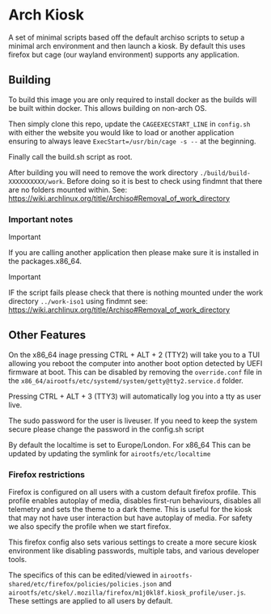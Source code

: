 # Arch Kiosk

A set of minimal scripts based off the default archiso scripts to setup a minimal arch environment and then launch a kiosk.
By default this uses firefox but cage (our wayland environment) supports any application.

## Building

To build this image you are only required to install docker as the builds will be built within docker.
This allows building on non-arch OS.

Then simply clone this repo, update the `CAGEEXECSTART_LINE` in `config.sh` with either the website you would like to load or another application ensuring to always leave `ExecStart=/usr/bin/cage -s --` at the beginning.

Finally call the build.sh script as root.

After building you will need to remove the work directory `./build/build-XXXXXXXXXX/work`. Before doing so it is best to check using findmnt that there are no folders mounted within. See: https://wiki.archlinux.org/title/Archiso#Removal_of_work_directory

### Important notes

> [!IMPORTANT]
> If you are calling another application then please make sure it is installed in the packages.x86_64.

> [!IMPORTANT]
> IF the script fails please check that there is nothing mounted under the work directory `../work-iso1` using findmnt see: https://wiki.archlinux.org/title/Archiso#Removal_of_work_directory

## Other Features

On the x86_64 inage pressing CTRL + ALT + 2 (TTY2) will take you to a TUI allowing you reboot the computer into another boot option detected by UEFI firmware at boot. This can be disabled by removing the `override.conf` file in the `x86_64/airootfs/etc/systemd/system/getty@tty2.service.d` folder.

Pressing CTRL + ALT + 3 (TTY3) will automatically log you into a tty as user live.

The sudo password for the user is liveuser. If you need to keep the system secure please change the password in the config.sh script

By default the localtime is set to Europe/London. For x86_64 This can be updated by updating the symlink for `airootfs/etc/localtime`

### Firefox restrictions

Firefox is configured on all users with a custom default firefox profile. This profile enables autoplay of media, disables first-run behaviours, disables all telemetry and sets the theme to a dark theme. This is useful for the kiosk that may not have user interaction but have autoplay of media. For safety we also specify the profile when we start firefox.

This firefox config also sets various settings to create a more secure kiosk environment like disabling passwords, multiple tabs, and various developer tools.

The specifics of this can be edited/viewed in `airootfs-shared/etc/firefox/policies/policies.json` and `airootfs/etc/skel/.mozilla/firefox/m1j0kl8f.kiosk_profile/user.js`. These settings are applied to all users by default.
